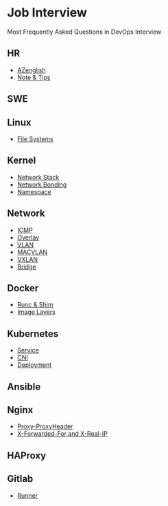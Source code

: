 # Job Interview

Most Frequently Asked Questions in DevOps Interview

## HR

- [AZenglish]
- [Note & Tips]

## SWE

## Linux

- [File Systems]

## Kernel

- [Network Stack]
- [Network Bonding]
- [Namespace]

## Network

- [ICMP]
- [Overlay]
- [VLAN]
- [MACVLAN]
- [VXLAN]
- [Bridge]

## Docker

- [Runc & Shim]
- [Image Layers]

## Kubernetes

- [Service]
- [CNI]
- [Deployment]

## Ansible

## Nginx

- [Proxy-ProxyHeader]
- [X-Forwarded-For and X-Real-IP]

## HAProxy

## Gitlab

- [Runner]

<!-- ----- links ----- -->

<!-- Note and Tips -->

[AZenglish]: AZenglish.md/#azenglish
[Note & Tips]: AZenglish.md/#body-language-tips

<!-- linux -->

[File Systems]: linux.md/#file-systems

<!-- kernel -->

[Network Stack]: kernel.md/#network-stack
[Network Bonding]: kernel.md/#network-bonding
[Namespace]: kernel.md/#namespace

<!-- network -->

[ICMP]: network.md/#icmp
[Overlay]: network.md/#overlay
[VLAN]: network.md/#vlan
[MACVLAN]: network.md/#macvlan
[VXLAN]: network.md/#vxlan
[Bridge]: network.md/#bridge

<!-- docker -->

[Runc & Shim]: docker.md/#runc-shim
[Image Layers]: docker.md/#image-layers

<!-- kubernetes -->

[Service]: kubernetes.md/#service
[CNI]: kubernetes.md/#cni
[Deployment]: kubernetes.md/#deployment

<!-- nginx -->

[Proxy-ProxyHeader]: nginx.md/#proxy-proxyheader
[X-Forwarded-For and X-Real-IP]: nginx.md/#x-forwarded-for-and-x-real-ip

<!-- gitlab -->

[Runner]: gitlab.md/#runner

